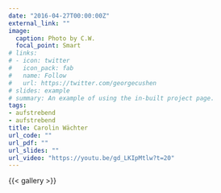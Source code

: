 ```yaml
---
date: "2016-04-27T00:00:00Z"
external_link: ""
image:
  caption: Photo by C.W.
  focal_point: Smart
# links:
# - icon: twitter
#   icon_pack: fab
#   name: Follow
#   url: https://twitter.com/georgecushen
# slides: example
# summary: An example of using the in-built project page.
tags:
- aufstrebend
- aufstrebend
title: Carolin Wächter
url_code: ""
url_pdf: ""
url_slides: ""
url_video: "https://youtu.be/gd_LKIpMtlw?t=20"
---
```


{{< gallery >}}